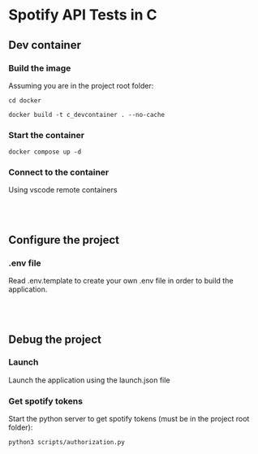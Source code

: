 # Spotify API Tests in C

## Dev container
### Build the image
Assuming you are in the project root folder:
```
cd docker
```
```
docker build -t c_devcontainer . --no-cache
```
### Start the container
```
docker compose up -d
```

### Connect to the container
Using vscode remote containers

<br><br>

## Configure the project
### .env file
Read .env.template to create your own .env file in order to build the application.

<br><br>

## Debug the project
### Launch
Launch the application using the launch.json file

### Get spotify tokens
Start the python server to get spotify tokens (must be in the project root folder):
```
python3 scripts/authorization.py
``` 